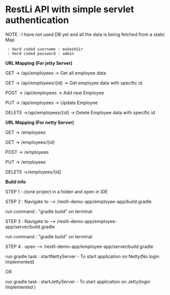 # RestLi API with simple servlet authentication

NOTE : I have not used DB yet and all the data is being fetched from a static Map

     : Hard coded username : mukeshSir
     : Hard coded password : admin


**URL Mapping (For jetty Server)**

GET -> /api/employees -> Get all employee data

GET -> /api/employees/{id} -> Get employee data with specific id 

POST -> /api/employees -> Add new Employee

PUT -> /api/employees -> Update Employee

DELETE ->/api/employees/{id} -> Delete Employee data with specific id


**URL Mapping (For netty Server)**

GET -> /employees 

GET -> /employees/{id} 

POST -> /employees 

PUT -> /employees 

DELETE ->/employees/{id} 



**Build info**

STEP 1 : clone project in a folder and open in IDE

STEP 2 : Navigate to --> /restli-demo-app/employee-app/build.gradle

run command : "gradle build" on terminal

STEP 3 : Navigate to --> /restli-demo-app/employee-app/server/build.gradle

run command : "gradle build" on terminal

STEP 4 : open --> /restli-demo-app/employee-app/server/build.gradle

run gradle task : startNettyServer - To start application on Netty(No login implemented)

OR

run gradle task : startJettyServer - To start application on Jetty(login Implemented )
